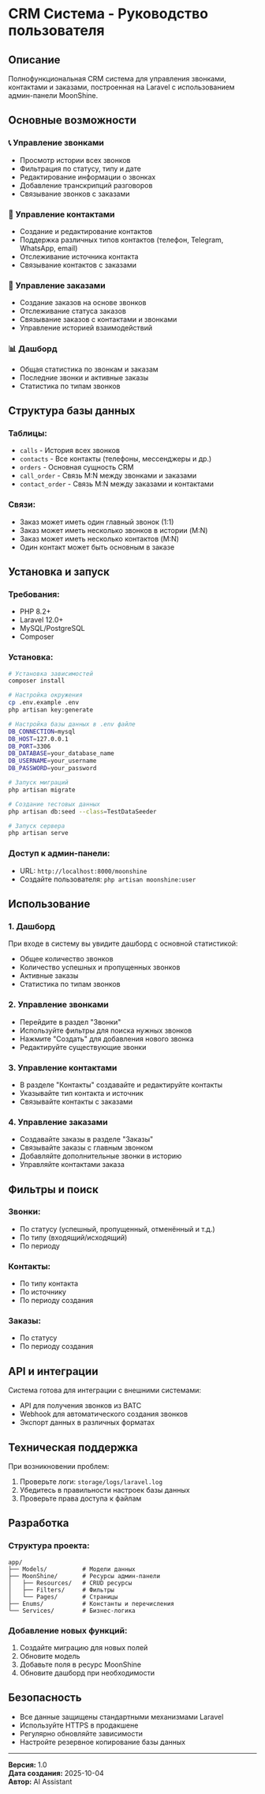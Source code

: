 # CRM Система - Руководство пользователя

## Описание
Полнофункциональная CRM система для управления звонками, контактами и заказами, построенная на Laravel с использованием админ-панели MoonShine.

## Основные возможности

### 📞 Управление звонками
- Просмотр истории всех звонков
- Фильтрация по статусу, типу и дате
- Редактирование информации о звонках
- Добавление транскрипций разговоров
- Связывание звонков с заказами

### 👥 Управление контактами
- Создание и редактирование контактов
- Поддержка различных типов контактов (телефон, Telegram, WhatsApp, email)
- Отслеживание источника контакта
- Связывание контактов с заказами

### 🛒 Управление заказами
- Создание заказов на основе звонков
- Отслеживание статуса заказов
- Связывание заказов с контактами и звонками
- Управление историей взаимодействий

### 📊 Дашборд
- Общая статистика по звонкам и заказам
- Последние звонки и активные заказы
- Статистика по типам звонков

## Структура базы данных

### Таблицы:
- `calls` - История всех звонков
- `contacts` - Все контакты (телефоны, мессенджеры и др.)
- `orders` - Основная сущность CRM
- `call_order` - Связь M:N между звонками и заказами
- `contact_order` - Связь M:N между заказами и контактами

### Связи:
- Заказ может иметь один главный звонок (1:1)
- Заказ может иметь несколько звонков в истории (M:N)
- Заказ может иметь несколько контактов (M:N)
- Один контакт может быть основным в заказе

## Установка и запуск

### Требования:
- PHP 8.2+
- Laravel 12.0+
- MySQL/PostgreSQL
- Composer

### Установка:
```bash
# Установка зависимостей
composer install

# Настройка окружения
cp .env.example .env
php artisan key:generate

# Настройка базы данных в .env файле
DB_CONNECTION=mysql
DB_HOST=127.0.0.1
DB_PORT=3306
DB_DATABASE=your_database_name
DB_USERNAME=your_username
DB_PASSWORD=your_password

# Запуск миграций
php artisan migrate

# Создание тестовых данных
php artisan db:seed --class=TestDataSeeder

# Запуск сервера
php artisan serve
```

### Доступ к админ-панели:
- URL: `http://localhost:8000/moonshine`
- Создайте пользователя: `php artisan moonshine:user`

## Использование

### 1. Дашборд
При входе в систему вы увидите дашборд с основной статистикой:
- Общее количество звонков
- Количество успешных и пропущенных звонков
- Активные заказы
- Статистика по типам звонков

### 2. Управление звонками
- Перейдите в раздел "Звонки"
- Используйте фильтры для поиска нужных звонков
- Нажмите "Создать" для добавления нового звонка
- Редактируйте существующие звонки

### 3. Управление контактами
- В разделе "Контакты" создавайте и редактируйте контакты
- Указывайте тип контакта и источник
- Связывайте контакты с заказами

### 4. Управление заказами
- Создавайте заказы в разделе "Заказы"
- Связывайте заказы с главным звонком
- Добавляйте дополнительные звонки в историю
- Управляйте контактами заказа

## Фильтры и поиск

### Звонки:
- По статусу (успешный, пропущенный, отменённый и т.д.)
- По типу (входящий/исходящий)
- По периоду

### Контакты:
- По типу контакта
- По источнику
- По периоду создания

### Заказы:
- По статусу
- По периоду создания

## API и интеграции

Система готова для интеграции с внешними системами:
- API для получения звонков из ВАТС
- Webhook для автоматического создания звонков
- Экспорт данных в различных форматах

## Техническая поддержка

При возникновении проблем:
1. Проверьте логи: `storage/logs/laravel.log`
2. Убедитесь в правильности настроек базы данных
3. Проверьте права доступа к файлам

## Разработка

### Структура проекта:
```
app/
├── Models/          # Модели данных
├── MoonShine/       # Ресурсы админ-панели
│   ├── Resources/   # CRUD ресурсы
│   ├── Filters/     # Фильтры
│   └── Pages/       # Страницы
├── Enums/           # Константы и перечисления
└── Services/        # Бизнес-логика
```

### Добавление новых функций:
1. Создайте миграцию для новых полей
2. Обновите модель
3. Добавьте поля в ресурс MoonShine
4. Обновите дашборд при необходимости

## Безопасность

- Все данные защищены стандартными механизмами Laravel
- Используйте HTTPS в продакшене
- Регулярно обновляйте зависимости
- Настройте резервное копирование базы данных

---

**Версия:** 1.0  
**Дата создания:** 2025-10-04  
**Автор:** AI Assistant
